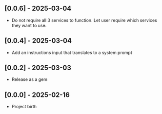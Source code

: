 ## [0.0.6] - 2025-03-04

- Do not require all 3 services to function. Let user require which services they want to use.

## [0.0.4] - 2025-03-04

- Add an instructions input that translates to a system prompt

## [0.0.2] - 2025-03-03

- Release as a gem

## [0.0.0] - 2025-02-16

- Project birth
